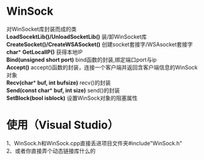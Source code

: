 # WinSock
对WinSocket库封装而成的类  
**LoadSocektLib()/UnloadSocketLib()**                               装/卸WinSocket库  
**CreateSocket()/CreateWSASocket()**                                创建socket套接字/WSAsocket套接字  
**char*** **GetLocalIP()**                                              获得本地IP  
**Bind(unsigned short port)**                                       bind函数的封装,绑定端口port与ip  
**Accept()**                                                        accept()函数的封装，连接一个客户端并返回含客户端信息的WinSock对象  
**Recv(char*** **buf, int bufsize)**                                    recv()的封装  
**Send(const char*** **buf, int size)**                                 send()的封装  
**SetBlock(bool isblock)**                                          设置WinSock对象的阻塞属性  
# 使用（Visual Studio）
1、WinSock.h和WinSock.cpp直接丢进项目文件夹#include"WinSock.h"  
2、或者你直接弄个动态链接库什么的  
